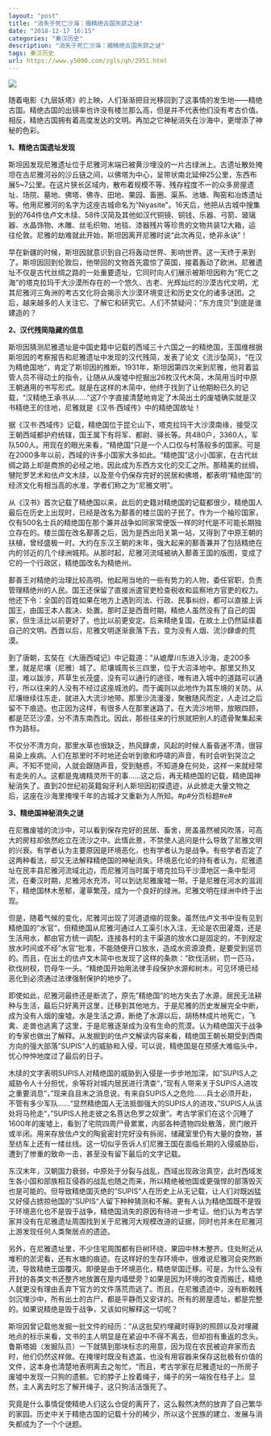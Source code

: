 ```yaml
---
layout: "post"
title: "消失于死亡沙海：揭精绝古国失踪之谜"
date: "2018-12-17 16:15"
categories: "秦汉历史"
description: "消失于死亡沙海：揭精绝古国失踪之谜"
tags: 秦汉历史
url: https://www.y5000.com/zgls/qh/2951.html
---
```






![](https://img.y5000.com/uploads/allimg/160721/4-160H123322H59.jpg)

随着电影《九层妖塔》的上映，人们渐渐把目光移回到了这事情的发生地——精绝古国。精绝古国的出镜率也许没有楼兰那么高，但是并不代表他们没有考古价值。相反，精绝古国拥有着高度发达的文明。再加之它神秘消失在沙海中，更增添了神秘的色彩。

**1、精绝古国遗址发现**

斯坦因发现尼雅遗址位于尼雅河末端已被黄沙埋没的一片古绿洲上。古遗址散处掩坦在古尼雅河谷的沙丘链之间，以佛塔为中心，呈带状南北延伸25公里，东西布展5~7公里。在这片狭长区域内，散布着规模不等、残存程度不一的众多房屋遗址、场院、墓地、佛塔、佛寺、田地、果园、畜圈、渠系、池塘、陶窑和冶炼遗址等。他用尼雅河的名字为这座古城命名为“Niyasite”。16天后，他把从古城中搜集到的764件佉卢文木牍、58件汉简及其他如汉代铜镜、铜钱、乐器、弓箭、玻璃器、水晶饰物、木雕、丝毛织物、地毯、漆器残片等珍贵的文物共装12大箱，运往伦敦。尼雅的劫难就此开始，斯坦因离开尼雅时说“此次再见，绝非永诀”！

早在新疆的时候，斯坦因就意识到自己将轰动世界、影响世界。这一天终于来到了。斯坦因回到伦敦后，他带回的文物首先震惊了英国，接着轰动了欧洲。尼雅遗址不仅是古代丝绸之路的一处重要遗址，它同时向人们展示被斯坦因称为“死亡之海”的塔克拉玛干大沙漠所存在的一个悠久、古老、光辉灿烂的沙漠古代文明，尤其尼雅河三角洲的考古文化将会揭示大沙漠环境变迁和历史文化的诸多谜团。之后，越来越多的人关注它、了解它和研究它。人们不禁疑问：“东方庞贝”到底是谁建造的？

**2、汉代残简隐藏的信息**

斯坦因猜测尼雅遗址是中国史籍中记载的西域三十六国之一的精绝国，王国维根据斯坦因的考察报告和尼雅遗址中发现的汉代残简，发表了论文《流沙坠简》，“在汉为精绝国地”，肯定了斯坦因的推断。1931年，斯坦因第四次来到尼雅，他背着监管人员不得动土的指令，让随从从废墟中挖掘出26枚汉代木简，木简用当时中原王朝通用的书写形式。就是在这样的木简中，他终于找到了让他期盼已久的记载，“汉精绝王承书从……”这7个字直接清楚地肯定了木简出土的废墟确实就是汉书精绝王的住地，尼雅就是《汉书·西域传》中的精绝国故址！

据《汉书·西域传》记载，精绝国位于昆仑山下，塔克拉玛干大沙漠南缘，接受汉王朝西域都护府统辖，国王属下有将军、都尉、驿长等。共480户，3360人，军队500人。用现在的眼光来看，“精绝国”只是一个人口仅与村落般多的国家。可是在2000多年以前，西域的许多小国家大多如此。“精绝国”这小小国家，在古代丝绸之路上却是商旅的必经之地，因此成为东西方文化的交汇之所。那精美的丝绸，犍陀罗艺术和佉卢文木牍，以及至今仍保存完好的民居和佛塔，都表明“精绝国”的经济文化有相当高的水准，学者们称之为“尼雅文明”。

从《汉书》首次记载了精绝国以来，此后的史籍对精绝国的记载都很少，精绝国人最后在历史上出现时，已经是改名为鄯善的楼兰国的子民了。作为一个袖珍国家，仅有500名士兵的精绝国在那个兼并战争如同家常便饭一样的时代是不可能长期独立存在的。楼兰国在改名鄯善之后，因为是西出阳关第一站，又得到了中原王朝的扶植，曾经盛极一时。大约在东汉王朝的末年，强大起来的鄯善兼并了包括精绝在内的邻近的几个绿洲城邦。从那时起，尼雅河流域被纳入鄯善王国的版图，变成了它的一个行政区，精绝国改名为精绝州。

鄯善王对精绝的治理比较高明。他起用当地的一些有势力的人物，委任官职，负责管理精绝州的人民。国王还保留了直接派遣官吏检查税收和监察地方官吏的权力。他还下令：全国的百姓如果在地方上遇到司法、行政、民事纠纷，都可以直接上诉国王，由国王本人裁决、处置。那时正是西晋时期，精绝人虽然没有了自己的国家，但生活比以前更好了，也比以前更安定。后来精绝复国，在故土上仍然延续着自己的文明。西晋以后，尼雅文明逐渐衰落下去，变为没有人烟、流沙肆虐的荒漠。

到了唐朝，玄奘在《大唐西域记》中记载道：“从媲摩川东进入沙海，走200多里，就是尼壤（尼雅）城了。尼壤城周长三四里，位于大沼泽地中。那里又热又湿，难以跋涉，芦草生长茂盛，没有可以通行的途径，唯有进入城中的道路可以通行，所以往来的人没有不经过这座城池的。而于阗则以此地作为其东境的关防。从尼壤继续往东走，就进入大流沙地带。那里沙流漫漫，聚散随风而定，人走过之后留不下痕迹。也正因为这样，有很多人在那里迷路了。在大流沙地带，放眼四顾，都是茫茫沙漠，分不清东南西北。因此，那些往来的行旅就把别人的遗骨聚集起来作为路标。

不仅分不清方向，那里水草也很缺乏，热风肆虐，风起的时候人畜昏迷不清，很容易染上疾病。人们在那里时不时地还会听到歌和呼啸的声音，有时会听到哭泣之声。不知不觉间，人就会跟随声音，受到魅惑，不知道身在何处，这样一来就经常有走失的人。这都是鬼魂精灵所干的事……这之后，再无精绝国的记载，精绝国神秘消失了。直到20世纪初英籍匈牙利人斯坦因初探遗迹，从此掳走大量文物之后，这座在沙海里掩埋千年的古城才又重新为人所知。#p#分页标题#e#

**3、精绝国神秘消失之谜**

在尼雅废墟的流沙中，可以看到保存完好的民居、畜舍，房盖虽然被风吹落，可高大的房柱却依然屹立在流沙之中。此情此景，不禁使人追问是什么导致了尼雅文明的兴衰。有学者认为主要原因是环境恶化，也有学者认为是战争。有些学者否定了这两种看法，却又无法解释精绝国的神秘消失。环境恶化论的持有者认为，尼雅遗址在民丰县尼雅河流域北边，而尼雅河当时属于塔克拉玛干沙漠地区一条中型河流，在秦汉时期，尼雅河水充沛，可以到达尼雅废墟一带。于是尼雅在河水的滋润下，精绝国林木葱郁，灌草繁茂，成为一个良好的绿洲。尼雅文明在绿洲中终于出现。

但是，随着气候的变化，尼雅河出现了河道退缩的现象。虽然佉卢文书中没有见到精绝国的”水官“，但精绝国从尼雅河通过人工渠引水入注，无论是农田灌溉，还是生活用水，都由官方统一调配，连接各村的主干渠道的放水口是固定的，不到规定放水时间或不经”水官“批准，不能随便开口放水，造成水资源浪费，是要受到惩罚的。而且，在出土的佉卢文木简中也发现了这样的条款：”砍伐活树，罚一匹马，砍伐树杈，罚母牛一头。“精绝国开始用法律手段保护水源和树木，可见环境已经恶化到必须通过法律强制保护的地步了。

即使如此，尼雅河最终还是断流了，原先”精绝国“的地方失去了水源，居民无法耕种与生活，最后只好离开这里，迁移到其他地方。于是尼雅的历史发展完全中断，成为没有人烟的废墟。水是生活之源，断绝了水源以后，胡杨林成片地死亡，飞禽、走兽也逃离了这里，于是尼雅逐渐成为没有生命的荒漠。认为精绝国灭于战争的专家也做出了解释。从发掘到的佉卢文解读内容来看，精绝国王朝长期受到西南方向的强大部落”SUPIS“人的威胁和入侵，可以说，精绝国是在预感大难临头中，忧心忡忡地度过了最后的日子。

木牍的文字表明SUPlS人对精绝国的威胁到入侵是一步步地加深，如”SUPIS人之威胁令人十分担忧，余等将对城内居民进行清查“，”现有人带来关于SUPIS人进攻之重要消息“，”现来自且末之消息说，有来自SUPIS人之危险……兵士必须开赴，不管有多少军队……“显然精绝国人无法抵御强大的SUPIS人的进攻，”SUPIS人从该处将马抢走“，”SUPIS人抢走彼之名菩达色罗之奴隶“。考古学家们在这个沉睡了1600年的废墟上，看到了宅院四周尸骨累累，内部各种遗物四处散落，房门敞开或半闭。用来存放佉卢文的陶瓮密封完好没有拆阅，储藏室里仍有大量的食物，甚至纺车上还有一缕丝线。这一切似乎告诉人们尼雅王国在面临长期的入侵威胁后，遭到了惨重的致命一击，甚至没有留下最后的文字记载。

东汉末年，汉朝国力衰弱，中原处于分裂与战乱，西域出现政治真空，此时西域发生各小国和部族相互侵吞的战乱也随之而来，所以精绝被他国或更强悍的部落毁灭也是可能的。但导致精绝国灭绝的”SUPIS“人在历史上从无记载，让人们对既凶猛又好侵占掳掠他国的”SUPIS“人留下种种猜测和不解。更有人认为精绝国既不是毁于环境恶化也不是毁于战争，精绝国消失的原因有待进一步考证。他们认为考古学家并没有在尼雅遗址周围找到关于尼雅河大规模改道的证据，同时也并未在尼雅河上游发现任何人类聚居点的遗迹。

另外，在尼雅遗址里，不少住宅周围都有巨树环绕，果园中林木整齐。住处附近从堆积的淤泥看，还有水塘的痕迹。在这样好的生存环境中，很难说尼雅河会突然断流，导致精绝王国覆灭。即便是由于环境恶化，精绝举国迁移。可是，为什么没有开封的各类文书还整齐地放置在屋内墙壁旁？如果是因为环境的改变而搬迁，精绝人就更没有理由丢弃下官方的文件落荒而逃了。而且，在尼雅遗迹中，没有断戟残剑沉埋沙中，所有出土的古尸，都是平静而又安详的。所有的房屋遗址，都是完整的。如果说精绝是毁于战争，又该如何解释这一切呢？

斯坦因曾记载他发掘一批文件的经历：”从这批契约埋藏时得到的照顾以及对埋藏地点的标示来看，文书的主人明显是在紧迫中不得不离去，但却抱有重返的念头。鲁斯塔姆（发掘队员）一下就猜到那块标志的用意，因为现在农民被迫弃家而去时，他们仍然这样做。在掩埋时既没有遮盖，也没有用容器来保存这批极有价值的文件，这本身也清楚地表明离去之匆忙。“而且，考古学家在尼雅遗址的一所房子废墟中发现一只狗的遗骸。它的脖子上拴着绳子，绳子的另一端拴在柱子上。显然，主人离去时忘了解开绳子，这只狗活活饿死了。

究竟是什么事情促使精绝人们这么仓促的离开了，这么毅然决然的放弃了自己繁华的家园。历史中关于精绝古国的记载十分的稀少，所以这个民族的建立、发展与消失都成为了一个个谜题。
